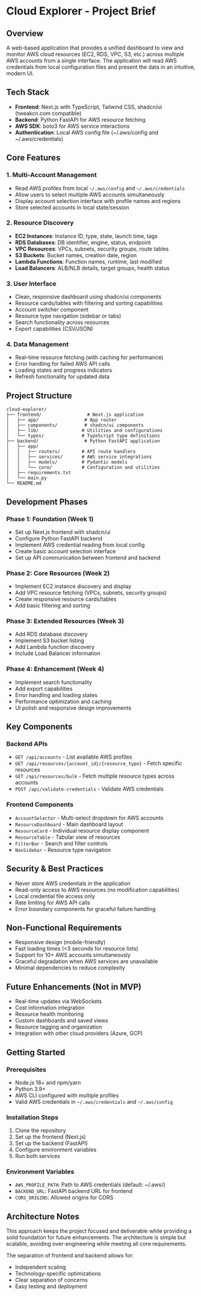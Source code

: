 # Cloud Explorer - Project Brief

## Overview
A web-based application that provides a unified dashboard to view and monitor AWS cloud resources (EC2, RDS, VPC, S3, etc.) across multiple AWS accounts from a single interface. The application will read AWS credentials from local configuration files and present the data in an intuitive, modern UI.

## Tech Stack
- **Frontend**: Next.js with TypeScript, Tailwind CSS, shadcn/ui (tweakcn.com compatible)
- **Backend**: Python FastAPI for AWS resource fetching
- **AWS SDK**: boto3 for AWS service interactions
- **Authentication**: Local AWS config file (~/.aws/config and ~/.aws/credentials)

## Core Features

### 1. Multi-Account Management
- Read AWS profiles from local `~/.aws/config` and `~/.aws/credentials`
- Allow users to select multiple AWS accounts simultaneously
- Display account selection interface with profile names and regions
- Store selected accounts in local state/session

### 2. Resource Discovery
- **EC2 Instances**: Instance ID, type, state, launch time, tags
- **RDS Databases**: DB identifier, engine, status, endpoint
- **VPC Resources**: VPCs, subnets, security groups, route tables
- **S3 Buckets**: Bucket names, creation date, region
- **Lambda Functions**: Function names, runtime, last modified
- **Load Balancers**: ALB/NLB details, target groups, health status

### 3. User Interface
- Clean, responsive dashboard using shadcn/ui components
- Resource cards/tables with filtering and sorting capabilities
- Account switcher component
- Resource type navigation (sidebar or tabs)
- Search functionality across resources
- Export capabilities (CSV/JSON)

### 4. Data Management
- Real-time resource fetching (with caching for performance)
- Error handling for failed AWS API calls
- Loading states and progress indicators
- Refresh functionality for updated data

## Project Structure

```
cloud-explorer/
├── frontend/                 # Next.js application
│   ├── app/                 # App router
│   ├── components/          # shadcn/ui components
│   ├── lib/                # Utilities and configurations
│   └── types/              # TypeScript type definitions
├── backend/                 # Python FastAPI application
│   ├── app/
│   │   ├── routers/        # API route handlers
│   │   ├── services/       # AWS service integrations
│   │   ├── models/         # Pydantic models
│   │   └── core/           # Configuration and utilities
│   ├── requirements.txt
│   └── main.py
└── README.md
```

## Development Phases

### Phase 1: Foundation (Week 1)
- Set up Next.js frontend with shadcn/ui
- Configure Python FastAPI backend
- Implement AWS credential reading from local config
- Create basic account selection interface
- Set up API communication between frontend and backend

### Phase 2: Core Resources (Week 2)
- Implement EC2 instance discovery and display
- Add VPC resource fetching (VPCs, subnets, security groups)
- Create responsive resource cards/tables
- Add basic filtering and sorting

### Phase 3: Extended Resources (Week 3)
- Add RDS database discovery
- Implement S3 bucket listing
- Add Lambda function discovery
- Include Load Balancer information

### Phase 4: Enhancement (Week 4)
- Implement search functionality
- Add export capabilities
- Error handling and loading states
- Performance optimization and caching
- UI polish and responsive design improvements

## Key Components

### Backend APIs
- `GET /api/accounts` - List available AWS profiles
- `GET /api/resources/{account_id}/{resource_type}` - Fetch specific resources
- `GET /api/resources/bulk` - Fetch multiple resource types across accounts
- `POST /api/validate-credentials` - Validate AWS credentials

### Frontend Components
- `AccountSelector` - Multi-select dropdown for AWS accounts
- `ResourceDashboard` - Main dashboard layout
- `ResourceCard` - Individual resource display component
- `ResourceTable` - Tabular view of resources
- `FilterBar` - Search and filter controls
- `NavSidebar` - Resource type navigation

## Security & Best Practices
- Never store AWS credentials in the application
- Read-only access to AWS resources (no modification capabilities)
- Local credential file access only
- Rate limiting for AWS API calls
- Error boundary components for graceful failure handling

## Non-Functional Requirements
- Responsive design (mobile-friendly)
- Fast loading times (<3 seconds for resource lists)
- Support for 10+ AWS accounts simultaneously
- Graceful degradation when AWS services are unavailable
- Minimal dependencies to reduce complexity

## Future Enhancements (Not in MVP)
- Real-time updates via WebSockets
- Cost information integration
- Resource health monitoring
- Custom dashboards and saved views
- Resource tagging and organization
- Integration with other cloud providers (Azure, GCP)

## Getting Started

### Prerequisites
- Node.js 18+ and npm/yarn
- Python 3.9+
- AWS CLI configured with multiple profiles
- Valid AWS credentials in `~/.aws/credentials` and `~/.aws/config`

### Installation Steps
1. Clone the repository
2. Set up the frontend (Next.js)
3. Set up the backend (FastAPI)
4. Configure environment variables
5. Run both services

### Environment Variables
- `AWS_PROFILE_PATH`: Path to AWS credentials (default: ~/.aws/)
- `BACKEND_URL`: FastAPI backend URL for frontend
- `CORS_ORIGINS`: Allowed origins for CORS

## Architecture Notes
This approach keeps the project focused and deliverable while providing a solid foundation for future enhancements. The architecture is simple but scalable, avoiding over-engineering while meeting all core requirements.

The separation of frontend and backend allows for:
- Independent scaling
- Technology-specific optimizations
- Clear separation of concerns
- Easy testing and deployment
